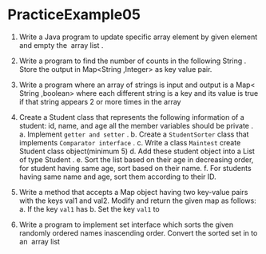 # PracticeExample05


1. Write a Java program to update specific array element by given element and empty the ​ array list​ .


2. Write a program to find the number of counts in the following  String . Store the output in
Map<String ,Integer> as key value pair.


3. Write a program where an array of strings is input and output is a Map< String ,boolean> where
each different string is a key and its value is true if that  string appears 2 or more times in the array


4. Create a Student class that represents the following information of a student: id, name, and age
all the member variables should be private .
a. Implement `getter and setter` .
b. Create a `StudentSorter` class that implements `Comparator interface` .
c. Write a class `Maintest` create Student class object(minimum 5)
d. Add these student object into a List of type Student .
e. Sort the list based on their age in decreasing order, for student having
same age, sort based on their name.
f. For students having same name and age, sort them according to their ID.


5. Write a method that accepts a Map object having two key-value pairs with the keys val1 and val2.
Modify and return the given map as follows:
a. If the key `val1` has
b. Set the key `val1` to


6. Write a program to implement set interface which sorts the given randomly ordered names inascending order. Convert the sorted set in to an ​ array list
